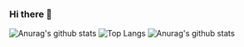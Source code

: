 ### Hi there 👋

<!--
**hhhminme/hhhminme** is a ✨ _special_ ✨ reposithttps://github.com/hhhminme/hhhminme/blob/main/README.mdory because its `README.md` (this file) appears on your GitHub profile.

Here are some ideas to get you started:
- 🔭 I’m currently working on ...
- 🌱 I’m currently learning ...
- 👯 I’m looking to collaborate on ...
- 🤔 I’m looking for help with ...
- 💬 Ask me about ...
- 📫 How to reach me: ...
- 😄 Pronouns: ...
- ⚡ Fun fact: ...
-->
![Anurag's github stats](https://github-readme-stats.vercel.app/api?username=hhhminme&show_icons=true)
![Top Langs](https://github-readme-stats.vercel.app/api/top-langs/?username=hhhminme&layout=compact)
![Anurag's github stats](https://github-readme-stats.vercel.app/api?username=anuraghazra&show_icons=true&theme=dracula)

